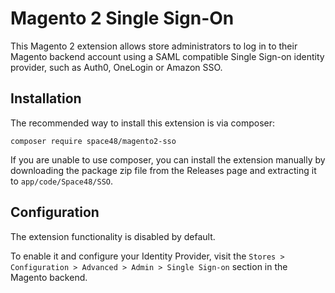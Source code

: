 # Magento 2 Single Sign-On

This Magento 2 extension allows store administrators to log in to their Magento backend account using a SAML compatible Single Sign-on identity provider, such as Auth0, OneLogin or Amazon SSO.

## Installation

The recommended way to install this extension is via composer:

```shell
composer require space48/magento2-sso
```

If you are unable to use composer, you can install the extension manually by downloading the package zip file from the Releases page and extracting it to `app/code/Space48/SSO`.

## Configuration

The extension functionality is disabled by default.

To enable it and configure your Identity Provider, visit the `Stores > Configuration > Advanced > Admin > Single Sign-on` section in the Magento backend.

